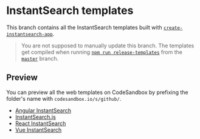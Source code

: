 # InstantSearch templates

This branch contains all the InstantSearch templates built with [`create-instantsearch-app`](https://github.com/algolia/create-instantsearch-app).

> You are not supposed to manually update this branch. The templates get compiled when running [`npm run release-templates`](https://github.com/algolia/create-instantsearch-app/blob/master/scripts/release-templates.js) from the [`master`](https://github.com/algolia/create-instantsearch-app/tree/master) branch.

## Preview

You can preview all the web templates on CodeSandbox by prefixing the folder's name with `codesandbox.io/s/github/`.

- [Angular InstantSearch](https://codesandbox.io/s/github/algolia/create-instantsearch-app/tree/templates/angular-instantsearch)
- [InstantSearch.js](https://codesandbox.io/s/github/algolia/create-instantsearch-app/tree/templates/instantsearch.js)
- [React InstantSearch](https://codesandbox.io/s/github/algolia/create-instantsearch-app/tree/templates/react-instantsearch)
- [Vue InstantSearch](https://codesandbox.io/s/github/algolia/create-instantsearch-app/tree/templates/vue-instantsearch)
